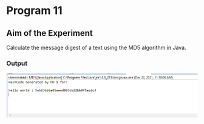 # Program  11
## Aim of the Experiment
Calculate the message digest of a text using the MD5 algorithm in Java.

### Output

![output](MD5.png)

